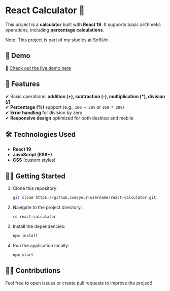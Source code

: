 # **React Calculator** 🧮

This project is a **calculator** built with **React 19**. It supports basic arithmetic operations, including **percentage calculations**.

Note: This project is part of my studies at SoftUni.

## 🚀 **Demo**

🔗 [Check out the live demo here](https://calculator-x3wa.onrender.com)

## 📌 **Features**

✔ Basic operations: **addition (+), subtraction (-), multiplication (\*), division (/)**  
✔ **Percentage (%)** support (e.g., `100 + 20%` or `100 * 20%`)  
✔ **Error handling** for division by zero  
✔ **Responsive design** optimized for both desktop and mobile

## 🛠️ **Technologies Used**

-   **React 19**
-   **JavaScript (ES6+)**
-   **CSS** (custom styles)

## 🧑‍💻 **Getting Started**

1. Clone this repository:

    ```bash
    git clone https://github.com/your-username/react-calculator.git
    ```

2. Navigate to the project directory:

    ```bash
    cd react-calculator
    ```

3. Install the dependencies:

    ```bash
    npm install
    ```

4. Run the application locally:
    ```bash
    npm start
    ```

## 👨‍💻 **Contributions**

Feel free to open issues or create pull requests to improve the project!
